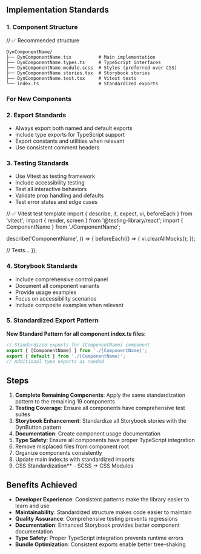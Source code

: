 
## Implementation Standards

### 1. Component Structure

// ✅ Recommended structure

```
DynComponentName/
├── DynComponentName.tsx          # Main implementation
├── DynComponentName.types.ts     # TypeScript interfaces
├── DynComponentName.module.scss  # Styles (preferred over CSS)
├── DynComponentName.stories.tsx  # Storybook stories
├── DynComponentName.test.tsx     # Vitest tests
└── index.ts                      # Standardized exports
```

### For New Components

### 2. Export Standards

- Always export both named and default exports
- Include type exports for TypeScript support
- Export constants and utilities when relevant
- Use consistent comment headers

### 3. Testing Standards

- Use Vitest as testing framework
- Include accessibility testing
- Test all interactive behaviors
- Validate prop handling and defaults
- Test error states and edge cases

// ✅ Vitest test template
import { describe, it, expect, vi, beforeEach } from 'vitest';
import { render, screen } from '@testing-library/react';
import { ComponentName } from './ComponentName';

describe('ComponentName', () => {
  beforeEach(() => {
    vi.clearAllMocks();
  });

  // Tests...
});

### 4. Storybook Standards

- Include comprehensive control panel
- Document all component variants
- Provide usage examples
- Focus on accessibility scenarios
- Include composite examples when relevant

### 5. Standardized Export Pattern

**New Standard Pattern for all component index.ts files:**

```typescript
// Standardized exports for [ComponentName] component
export { [ComponentName] } from './[ComponentName]';
export { default } from './[ComponentName]';
// Additional type exports as needed
```

## Steps

1. **Complete Remaining Components**: Apply the same standardization pattern to the remaining 19 components
2. **Testing Coverage**: Ensure all components have comprehensive test suites
3. **Storybook Enhancement**: Standardize all Storybook stories with the DynButton pattern
4. **Documentation**: Create component usage documentation
5. **Type Safety**: Ensure all components have proper TypeScript integration
6. Remove misplaced files from component root
7. Organize components consistently
8. Update main index.ts with standardized imports
9. CSS Standardization** - SCSS → CSS Modules

## Benefits Achieved

- **Developer Experience**: Consistent patterns make the library easier to learn and use
- **Maintainability**: Standardized structure makes code easier to maintain
- **Quality Assurance**: Comprehensive testing prevents regressions
- **Documentation**: Enhanced Storybook provides better component documentation
- **Type Safety**: Proper TypeScript integration prevents runtime errors
- **Bundle Optimization**: Consistent exports enable better tree-shaking
